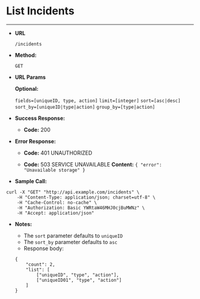 ﻿# List Incidents

----

* **URL**

    `/incidents`

* **Method:**

    `GET`

*  **URL Params**

    **Optional:**
 
    `fields=[uniqueID, type, action]`
    `limit=[integer]`
    `sort=[asc|desc]`
    `sort_by=[uniqueID|type|action]`
    `group_by=[type|action]`
  
* **Success Response:**
    * **Code:** 200
 
* **Error Response:**

    * **Code:** 401 UNAUTHORIZED

    * **Code:** 503 SERVICE UNAVAILABLE 
      **Content:** `{ "error": "Unavailable storage" }`

* **Sample Call:**

```
curl -X "GET" "http://api.example.com/incidents" \
	-H "Content-Type: application/json; charset=utf-8" \
	-H "Cache-Control: no-cache" \
	-H "Authorization: Basic YWRtaW46MHJ0cjBuMWNz" \
	-H "Accept: application/json"
```

* **Notes:**

    * The `sort` parameter defaults to `uniqueID`
    * The `sort_by` parameter defaults to `asc`
    * Response body:
    ```
    {
	    "count": 2,
	    "list": [
		    ["uniqueID", "type", "action"],
		    ["uniqueID01", "type", "action"]
	    ]
    }
    ```
